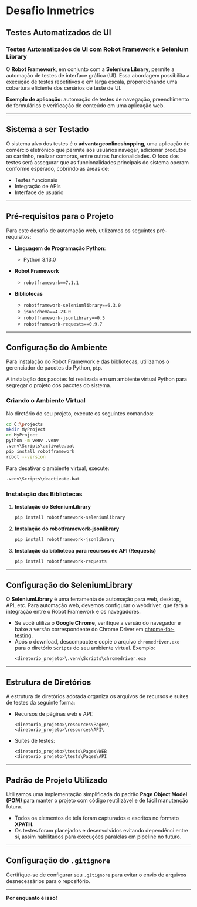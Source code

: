 
# Desafio Inmetrics

## Testes Automatizados de UI

### Testes Automatizados de UI com Robot Framework e Selenium Library

O **Robot Framework**, em conjunto com a **Selenium Library**, permite a automação de testes de interface gráfica (UI). Essa abordagem possibilita a execução de testes repetitivos e em larga escala, proporcionando uma cobertura eficiente dos cenários de teste de UI.

**Exemplo de aplicação**: automação de testes de navegação, preenchimento de formulários e verificação de conteúdo em uma aplicação web.

---

## Sistema a ser Testado

O sistema alvo dos testes é o **advantageonlineshopping**, uma aplicação de comércio eletrônico que permite aos usuários navegar, adicionar produtos ao carrinho, realizar compras, entre outras funcionalidades. O foco dos testes será assegurar que as funcionalidades principais do sistema operam conforme esperado, cobrindo as áreas de:
- Testes funcionais
- Integração de APIs
- Interface de usuário

---

## Pré-requisitos para o Projeto

Para este desafio de automação web, utilizamos os seguintes pré-requisitos:

- **Linguagem de Programação Python**:  
  - Python 3.13.0

- **Robot Framework**  
  - `robotframework==7.1.1`

- **Bibliotecas**  
  - `robotframework-seleniumlibrary==6.3.0`
  - `jsonschema==4.23.0`
  - `robotframework-jsonlibrary==0.5`
  - `robotframework-requests==0.9.7`

---

## Configuração do Ambiente

Para instalação do Robot Framework e das bibliotecas, utilizamos o gerenciador de pacotes do Python, `pip`.

A instalação dos pacotes foi realizada em um ambiente virtual Python para segregar o projeto dos pacotes do sistema.

### Criando o Ambiente Virtual

No diretório do seu projeto, execute os seguintes comandos:

```bash
cd C:\projects
mkdir MyProject
cd MyProject
python -m venv .venv
.venv\Scripts\activate.bat
pip install robotframework
robot --version
```

Para desativar o ambiente virtual, execute:

```bash
.venv\Scripts\deactivate.bat
```

### Instalação das Bibliotecas

1. **Instalação do SeleniumLibrary**
   ```bash
   pip install robotframework-seleniumlibrary
   ```

2. **Instalação do robotframework-jsonlibrary**
   ```bash
   pip install robotframework-jsonlibrary
   ```

3. **Instalação da biblioteca para recursos de API (Requests)**
   ```bash
   pip install robotframework-requests
   ```

---

## Configuração do SeleniumLibrary

O **SeleniumLibrary** é uma ferramenta de automação para web, desktop, API, etc. Para automação web, devemos configurar o webdriver, que fará a integração entre o Robot Framework e os navegadores.

- Se você utiliza o **Google Chrome**, verifique a versão do navegador e baixe a versão correspondente do Chrome Driver em [chrome-for-testing](https://googlechromelabs.github.io/chrome-for-testing/).
- Após o download, descompacte e copie o arquivo `chromedriver.exe` para o diretório `Scripts` do seu ambiente virtual. Exemplo:
  ```plaintext
  <diretorio_projeto>\.venv\Scripts\chromedriver.exe
  ```

---

## Estrutura de Diretórios

A estrutura de diretórios adotada organiza os arquivos de recursos e suítes de testes da seguinte forma:

- Recursos de páginas web e API:
  ```plaintext
  <diretorio_projeto>\resources\Pages\
  <diretorio_projeto>\resources\API\
  ```

- Suítes de testes:
  ```plaintext
  <diretorio_projeto>\tests\Pages\WEB
  <diretorio_projeto>\tests\Pages\API
  ```

---

## Padrão de Projeto Utilizado

Utilizamos uma implementação simplificada do padrão **Page Object Model (POM)** para manter o projeto com código reutilizável e de fácil manutenção futura.

- Todos os elementos de tela foram capturados e escritos no formato **XPATH**.
- Os testes foram planejados e desenvolvidos evitando dependênci entre si, assim habilitados para execuções 
  paralelas em pipeline no futuro.

---

## Configuração do `.gitignore`

Certifique-se de configurar seu `.gitignore` para evitar o envio de arquivos desnecessários para o repositório.

---

**Por enquanto é isso!**
